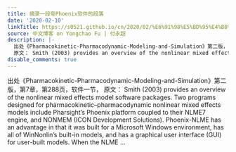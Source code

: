 ```yaml
---
title: 摘录一段夸Phoenix软件的段落
date: '2020-02-10'
linkTitle: https://s0521.github.io/cn/2020/02/%E6%91%98%E5%BD%95%E4%B8%80%E6%AE%B5%E5%A4%B8phoenix%E8%BD%AF%E4%BB%B6%E7%9A%84%E6%AE%B5%E8%90%BD/
source: 中文博客 on Yongchao Fu | 付永超
description: |-
  出处《Pharmacokinetic-Pharmacodynamic-Modeling-and-Simulation》第二版，第7章，第288页，软件一节，
  原文： Smith (2003) provides an overview of the nonlinear mixed effects model software packages. Two programs designed for pharmacokinetic–pharmacodynamic nonlinear mixed effects models include Pharsight’s Phoenix platform coupled to their NLME7 engine, and NONMEM (ICON Development Solutions). Phoenix-NLME has an advantage in that it was built for a Microsoft Windows environment, has all of WinNonlin’s built-in models, and has a graphical user interface (GUI) for user-built models. When the NLME ...
disable_comments: true
---
```

出处《Pharmacokinetic-Pharmacodynamic-Modeling-and-Simulation》第二版，第7章，第288页，软件一节，
原文： Smith (2003) provides an overview of the nonlinear mixed effects model software packages. Two programs designed for pharmacokinetic–pharmacodynamic nonlinear mixed effects models include Pharsight’s Phoenix platform coupled to their NLME7 engine, and NONMEM (ICON Development Solutions). Phoenix-NLME has an advantage in that it was built for a Microsoft Windows environment, has all of WinNonlin’s built-in models, and has a graphical user interface (GUI) for user-built models. When the NLME ...